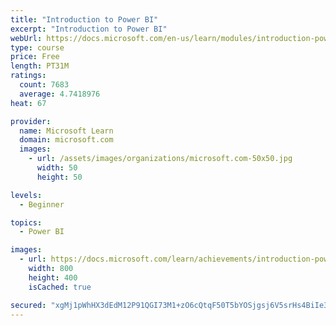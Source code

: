 ```yaml
---
title: "Introduction to Power BI"
excerpt: "Introduction to Power BI"
webUrl: https://docs.microsoft.com/en-us/learn/modules/introduction-power-bi/
type: course
price: Free
length: PT31M
ratings:
  count: 7683
  average: 4.7418976
heat: 67

provider:
  name: Microsoft Learn
  domain: microsoft.com
  images:
    - url: /assets/images/organizations/microsoft.com-50x50.jpg
      width: 50
      height: 50

levels:
  - Beginner

topics:
  - Power BI

images:
  - url: https://docs.microsoft.com/learn/achievements/introduction-power-bi-social.png
    width: 800
    height: 400
    isCached: true

secured: "xgMj1pWhHX3dEdM12P91QGI73M1+zO6cQtqF50T5bYOSjgsj6V5srHs4BiIe32PvL4+A5Oh0P3htrvHkE8PuLXrzue1KmUavqlhNwkggrJWZG6UWPqpEnTPad37LZgkuatCn67yiIdUQwBBI4lJAFNoRTPdkMeqH9A2XJutUQA/b2K6unUUnbAVkQ9l9/dlzY8CR8JZVmy7h1gaEgueKYOhYGWU7pfDkpImxoml6RPOe5ebqhAlsy0aRw/1HDFKklHoABPOcbneTvunVsggxLGtJdl4l8j/l7fwRC3T0BQXy15UPrrCPat/7u6cCRj9lSQv7ADq1PpQNhgrGnlfrDe6oeFIs/gzhMknkXYT05I6JArG4SsdAMcC8QFjWZfzP+fy/53OhqyPTbDBzD9G7qAm6Qg+/Kxi+ik1+gZPRXHU=;TpHOm328Z8Tw93/xTopjDA=="
---
```


